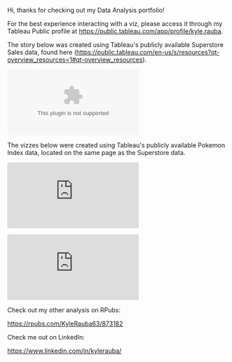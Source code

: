 Hi, thanks for checking out my Data Analysis portfolio!

For the best experience interacting with a viz, please access it through my Tableau Public profile at https://public.tableau.com/app/profile/kyle.rauba.

The story below was created using Tableau's publicly available Superstore Sales data, found here (https://public.tableau.com/en-us/s/resources?qt-overview_resources=1#qt-overview_resources).

![Superstory](https://github.com/KyleRauba63/projects/blob/main/Superstory.pptx)

The vizzes below were created using Tableau's publicly available Pokemon Index data, located on the same page as the Superstore data.

![Pokémon 1-718 Types and Statistics](https://github.com/KyleRauba63/projects/blob/main/Pok%C3%A9mon%201-718%20Types%20and%20Statistics.pdf)

![Pokémon 1-718 Evolution Criteria and Move Effectiveness](https://github.com/KyleRauba63/projects/blob/main/Pok%C3%A9mon%201-718%20Evolution%20and%20Move%20Effectiveness.pdf)

Check out my other analysis on RPubs:

https://rpubs.com/KyleRauba63/873182

Check me out on LinkedIn:

https://www.linkedin.com/in/kylerauba/
